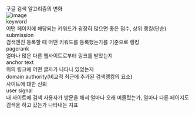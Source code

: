 구글 검색 알고리즘의 변화  
![image](https://user-images.githubusercontent.com/55868306/121707546-a18a2580-cb11-11eb-85ea-16fc27720405.png)  
keyword  
어떤 페이지에 해당되는 키워드가 굉장히 많으면 좋은 점수, 상위 랭킹(단순)    
submission  
검색엔진 등록할 때 어떤 키워드를 등록했는가를 기준으로 랭킹    
pagerank  
얼마나 많은 다른 웹사이트로부터 링크를 받았는지  
anchor text  
위의 링크에 어떤 글자가 나타나 있었는지  
domain authority(비교적 최근에 추가된 검색랭킹의 요소)  
사이트에 대한 신뢰  
user signal  
내 사이트에 검색 사용자가 방문을 해서 얼마나 오래 머물렀는가, 얼마나 다른 페이지도 검색을 하고 갔는가 나타내는 지표  

